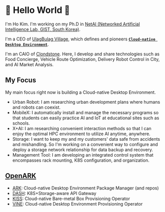 # 💖 Hello World 🤭

I'm Ho Kim.
I'm working on my Ph.D in [NetAI (Networked Artificial Intelligence Lab, GIST, South Korea)](https://netai.smartx.kr/).

I'm a CEO of [UlagBulag Village](https://ulagbulag.io/), which defines and pioneers **[`Cloud-native Desktop Environment`](https://github.com/ulagbulag/OpenARK)**.

I'm an CAIO of [Clondstone](https://cloudstone.ai/). Here, I develop and share technologies such as Food Concierge, Vehicle Route Optimization, Delivery Robot Control in City, and AI Market Analysis.

## My Focus

My main focus right now is building a Cloud-native Desktop Environment.

* Urban Robot: I am researching urban development plans where humans and robots can coexist.
* MobileX: I automatically install and manage the necessary programs so that students can easily practice AI and IoT at educational sites such as schools.
* X+AI: I am researching convenient interaction methods so that I can enjoy the optimal HPC environment to utilize AI anytime, anywhere.
* Storage: I want to keep my and my customers' data safe from accidents and mishandling. So I'm working on a convenient way to configure and deploy a storage network relationship for data backup and recovery.
* Management Tool: I am developing an integrated control system that encompasses rack mounting, K8S configuration, and organization.

## [OpenARK](https://github.com/ulagbulag/OpenARK)

* [ARK](https://github.com/ulagbulag/OpenARK/tree/master/ark): Cloud-native Desktop Environment Package Manager (and repos)
* [DASH](https://github.com/ulagbulag/OpenARK/tree/master/dash): K8S+Storage-aware API Gateway
* [KISS](https://github.com/ulagbulag/OpenARK/tree/master/kiss): Cloud-native Bare-metal Box Provisioning Operator
* [VINE](https://github.com/ulagbulag/OpenARK/tree/master/vine): Cloud-native Desktop Environment Provisioning Operator
